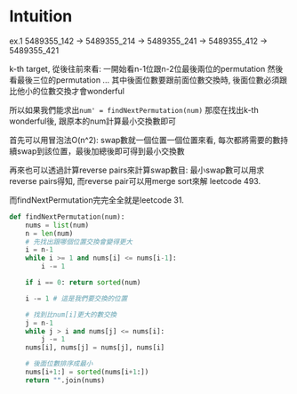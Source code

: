 # Intuition

ex.1 5489355_142
-> 5489355_214
-> 5489355_241
-> 5489355_412
-> 5489355_421

k-th target, 從後往前來看:
一開始看n-1位跟n-2位最後兩位的permutation
然後看最後三位的permutation
...
其中後面位數要跟前面位數交換時, 後面位數必須跟比他小的位數交換才會wonderful

所以如果我們能求出`num' = findNextPermutation(num)`
那麼在找出k-th wonderful後, 跟原本的num計算最小交換數即可

首先可以用冒泡法O(n^2):
swap數就一個位置一個位置來看, 每次都將需要的數持續swap到該位置，最後加總後即可得到最小交換數

再來也可以透過計算reverse pairs來計算swap數目: 最小swap數可以用求reverse pairs得知, 而reverse pair可以用merge sort來解
leetcode 493.

而findNextPermutation完完全全就是leetcode 31.

```py
def findNextPermutation(num):
    nums = list(num)
    n = len(num)
    # 先找出跟哪個位置交換會變得更大
    i = n-1
    while i >= 1 and nums[i] <= nums[i-1]:
        i -= 1

    if i == 0: return sorted(num)

    i -= 1 # 這是我們要交換的位置

    # 找到比num[i]更大的數交換
    j = n-1
    while j > i and nums[j] <= nums[i]:
        j -= 1
    nums[i], nums[j] = nums[j], nums[i]

    # 後面位數排序成最小
    nums[i+1:] = sorted(nums[i+1:])
    return "".join(nums)
```